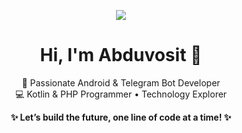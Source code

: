 <p align="center">
  <img src="https://readme-typing-svg.herokuapp.com?color=22FF00&size=25&center=true&vCenter=true&width=500&lines=Welcome+to+my+GitHub" />
</p>

<h1 align="center">Hi, I'm Abduvosit 👋</h1>

<p align="center">
  🚀 Passionate Android & Telegram Bot Developer <br>
  💻 Kotlin & PHP Programmer • Technology Explorer
</p>

<p align="center">
  <strong>✨ Let’s build the future, one line of code at a time! ✨</strong>
</p>
